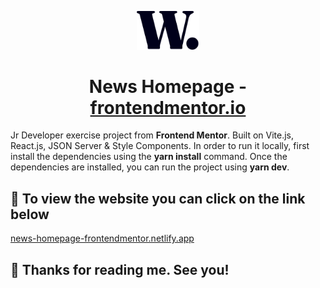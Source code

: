 <p align="center">
  <a target="_blank" href="https://news-homepage-frontendmentor.netlify.app/">
    <img alt="News Homepage Logo" src="public/logo.svg" width="100" />
  </a>
</p>
<h1 align="center">
  News Homepage - <a target="_blank" href="https://www.frontendmentor.io/challenges/news-homepage-H6SWTa1MFl">frontendmentor.io</a>
</h1>

Jr Developer exercise project from **Frontend Mentor**. Built on Vite.js, React.js, JSON Server & Style Components. In order to run it locally, first install the dependencies using the **yarn install** command. Once the dependencies are installed, you can run the project using **yarn dev**.

## 🚀 To view the website you can click on the link below

[news-homepage-frontendmentor.netlify.app](https://news-homepage-frontendmentor.netlify.app)

## 💖 Thanks for reading me. See you!
